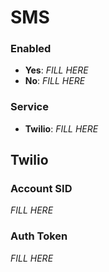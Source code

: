 # SMS

### Enabled

- **Yes**: _FILL HERE_
- **No**: _FILL HERE_


### Service

- **Twilio**: _FILL HERE_


## Twilio


### Account SID

_FILL HERE_


### Auth Token

_FILL HERE_

